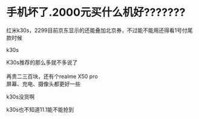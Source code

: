 # 手机坏了.2000元买什么机好???????


红米k30s，2299目前京东显示的还能叠加北京券，不过能不能用还得看1号付尾款时候

k30s

K30s推荐的那么多就不多说了<br />
<br />
再贵二三百块，还有个realme X50 pro<br />
屏幕、充电、摄像头都更好一些

k30s没货啊

k30s也不知道11.1能不能抢到
